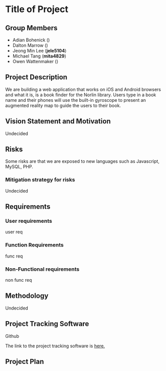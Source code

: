 # Title of Project

## Group Members

- Adian Bohenick  ()
- Dalton Marrow  ()
- Jeong Min Lee (**jele5104**)
- Michael Tang (**mita4829**)
- Owen Wattenmaker  ()


## Project Description

We are building a web application that works on iOS and Android browsers and what it is, is a book finder for the Norlin library. Users type in a book name and their phones will use the built-in gyroscope to present an augmented reality map to guide the users to their book.


## Vision Statement and Motivation

Undecided


## Risks

Some risks are that we are exposed to new languages such as Javascript, MySQL, PHP.

### Mitigation strategy for risks
Undecided


## Requirements

### User requirements
user req

### Function Requirements
func req

### Non-Functional requirements
non func req


## Methodology

Undecided


## Project Tracking Software

Github

The link to the project tracking software is [here.](https://github.com/mita4829/Project3308.git)


## Project Plan
